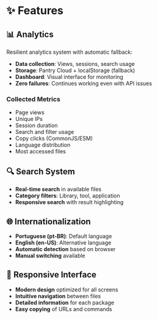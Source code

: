 # ✨ Features

## 📊 Analytics

Resilient analytics system with automatic fallback:

- **Data collection**: Views, sessions, search usage
- **Storage**: Pantry Cloud + localStorage (fallback)
- **Dashboard**: Visual interface for monitoring
- **Zero failures**: Continues working even with API issues

### Collected Metrics

- Page views
- Unique IPs
- Session duration
- Search and filter usage
- Copy clicks (CommonJS/ESM)
- Language distribution
- Most accessed files

## 🔍 Search System

- **Real-time search** in available files
- **Category filters**: Library, tool, application
- **Responsive search** with result highlighting

## 🌐 Internationalization

- **Portuguese (pt-BR)**: Default language
- **English (en-US)**: Alternative language
- **Automatic detection** based on browser
- **Manual switching** available

## 📱 Responsive Interface

- **Modern design** optimized for all screens
- **Intuitive navigation** between files
- **Detailed information** for each package
- **Easy copying** of URLs and commands
